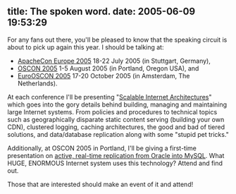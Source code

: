 title: The spoken word.
date: 2005-06-09 19:53:29
---

<p>For any fans out there, you'll be pleased to know that the speaking circuit is about to pick up again this year.  I should be talking at: </p> <ul> <li><a href="http://www.apachecon.com/2005/EU/index.html">ApacheCon Europe 2005</a> 18-22 July 2005 (in Stuttgart, Germany),</li> <li><a href="http://conferences.oreillynet.com/os2005/">OSCON 2005</a> 1-5 August 2005 (in Portland, Oregon USA), and</li> <li><a href="http://conferences.oreillynet.com/eurooscon/">EuroOSCON 2005</a> 17-20 October 2005 (in Amsterdam, The Netherlands).</li> </ul> <p> At each conference I'll be presenting "<a href="http://conferences.oreillynet.com/cs/os2005/view/e_sess/6412">Scalable Internet Architectures</a>" which goes into the gory details behind building, managing and maintaining large Internet systems.  From policies and procedures to technical topics such as geographically disparate static content serving (building your own CDN), clustered logging, caching architectures, the good and bad of tiered solutions, and data/database replication along with some "stupid pet tricks." </p>  <p> Additionally, at OSCON 2005 in Portland, I'll be giving a first-time presentation on <a href="http://conferences.oreillynet.com/cs/os2005/view/e_sess/6390">active, real-time replication from Oracle into MySQL</a>.  What HUGE, ENORMOUS Internet system uses this technology?  Attend and find out.</p>  <p> Those that are interested should make an event of it and attend! </p>
